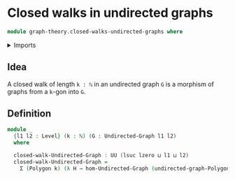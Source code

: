# Closed walks in undirected graphs

```agda
module graph-theory.closed-walks-undirected-graphs where
```

<details><summary>Imports</summary>

```agda
open import graph-theory.morphisms-undirected-graphs
open import graph-theory.polygons
open import graph-theory.undirected-graphs
open import foundation.dependent-pair-types
open import foundation.universe-levels
open import elementary-number-theory.natural-numbers
```

</details>

## Idea

A closed walk of length `k : ℕ` in an undirected graph `G` is a morphism of graphs from a `k`-gon into `G`.

## Definition

```agda
module _
  {l1 l2 : Level} (k : ℕ) (G : Undirected-Graph l1 l2)
  where

  closed-walk-Undirected-Graph : UU (lsuc lzero ⊔ l1 ⊔ l2)
  closed-walk-Undirected-Graph =
    Σ (Polygon k) (λ H → hom-Undirected-Graph (undirected-graph-Polygon k H) G)
```
